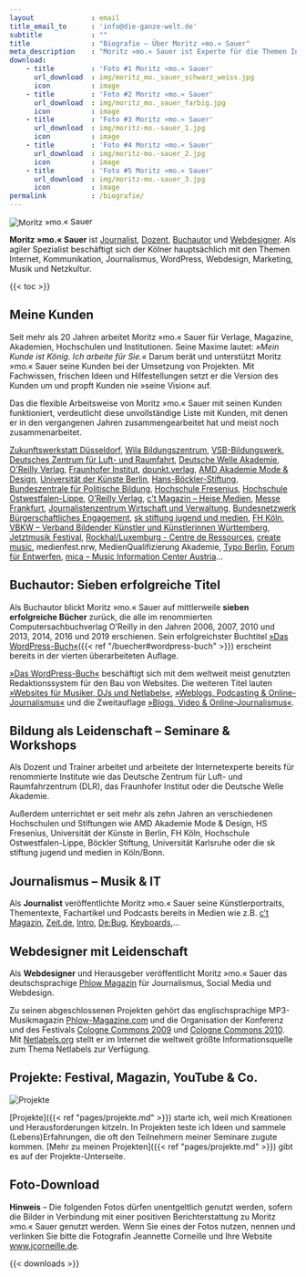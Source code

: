 ```yaml
---
layout              : email
title_email_to      : 'info@die-ganze-welt.de'
subtitle            : ""
title               : "Biografie – Über Moritz »mo.« Sauer"
meta_description    : "Moritz »mo.« Sauer ist Experte für die Themen Internet, Kommunikation, Journalismus, WordPress, Webdesign, digitales Marketing und Netzkultur."
download:
    - title         : 'Foto #1 Moritz »mo.« Sauer'
      url_download  : img/moritz_mo._sauer_schwarz_weiss.jpg
      icon          : image
    - title         : 'Foto #2 Moritz »mo.« Sauer'
      url_download  : img/moritz_mo._sauer_farbig.jpg
      icon          : image
    - title         : 'Foto #3 Moritz »mo.« Sauer'
      url_download  : img/moritz-mo.-sauer_1.jpg
      icon          : image
    - title         : 'Foto #4 Moritz »mo.« Sauer'
      url_download  : img/moritz-mo.-sauer_2.jpg
      icon          : image
    - title         : 'Foto #5 Moritz »mo.« Sauer'
      url_download  : img/moritz-mo.-sauer_3.jpg
      icon          : image
permalink           : /biografie/
---
```

<img style="transform: rotate(-1deg);" src="/img/moritz_mo._sauer_schwarz_weiss-1280x719.jpg" alt="Moritz »mo.« Sauer">

**Moritz »mo.« Sauer** ist [Journalist](/biografie/), [Dozent](/seminare/), [Buchautor](/buecher/) und [Webdesigner](/webdesign/). Als agiler Spezialist beschäftigt sich der Kölner hauptsächlich mit den Themen Internet, Kommunikation, Journalismus, WordPress, Webdesign, Marketing, Musik und Netzkultur.
<!--more-->

{{< toc >}}

## Meine Kunden

Seit mehr als 20 Jahren arbeitet Moritz »mo.« Sauer für Verlage, Magazine, Akademien, Hochschulen und Institutionen. Seine Maxime lautet: _»Mein Kunde ist König. Ich arbeite für Sie.«_ Darum berät und unterstützt Moritz »mo.« Sauer seine Kunden bei der Umsetzung von Projekten. Mit Fachwissen, frischen Ideen und Hilfestellungen setzt er die Version des Kunden um und propft Kunden nie »seine Vision« auf.

Das die flexible Arbeitsweise von Moritz »mo.« Sauer mit seinen Kunden funktioniert, verdeutlicht diese unvollständige Liste mit Kunden, mit denen er in den vergangenen Jahren zusammengearbeitet hat und meist noch zusammenarbeitet.

[Zukunftswerkstatt Düsseldorf](https://www.zwd.de/),
[Wila Bildungszentrum](http://www.wila-bildungszentrum.de/),
[VSB-Bildungswerk](http://vsb-bildungswerk.de/),
[Deutsches Zentrum für Luft- und Raumfahrt](http://www.dlr.de/),
[Deutsche Welle Akademie](http://www.dw.de/dw-akademie/medienentwicklung/s-11812),
[O'Reilly Verlag](https://www.oreilly.de/),
[Fraunhofer Institut](https://www.fraunhofer.de/),
[dpunkt.verlag](https://www.dpunkt.de/),
[AMD Akademie Mode & Design](https://www.amdnet.de/),
[Universität der Künste Berlin](https://www.udk-berlin.de/),
[Hans-Böckler-Stiftung](http://www.boeckler.de/),
[Bundeszentrale für Politische Bildung](http://www.bpb.de/),
[Hochschule Fresenius](http://www.hs-fresenius.de/),
[Hochschule Ostwestfalen-Lippe](http://www.hs-owl.de/),
[O’Reilly Verlag](http://www.oreilly.de/),
[c't Magazin – Heise Medien](http://www.heise.de/ct/),
[Messe Frankfurt](http://www.messefrankfurt.com/),
[Journalistenzentrum Wirtschaft und Verwaltung](http://www.journalistenzentrum-jwv.de/),
[Bundesnetzwerk Bürgerschaftliches Engagement](http://www.b-b-e.de/),
[sk stiftung jugend und medien](http://www.sk-jugend.de/),
[FH Köln](http://www.online-redakteure.com/),
[VBKW – Verband Bildender Künstler und Künstlerinnen Württemberg](http://vbkw.de),
[Jetztmusik Festival](http://jetztmusikfestival.de/),
[Rockhal/Luxemburg - Centre de Ressources](http://www.cr.rockhal.lu/fr/),
[create music](http://www.create-music.info/),
medienfest.nrw, MedienQualifizierung Akademie, [Typo Berlin](https://www.typotalks.com/berlin/de/),
[Forum für Entwerfen](http://www.forum-entwerfen.de/),
[mica – Music Information Center Austria](http://www.mica.at/)…

## Buchautor: Sieben erfolgreiche Titel

Als Buchautor blickt Moritz »mo.« Sauer auf mittlerweile **sieben
erfolgreiche Bücher** zurück, die alle im renommierten
Computersachbuchverlag O’Reilly in den Jahren 2006, 2007, 2010 und 2013, 2014, 2016 und 2019 erschienen. Sein erfolgreichster Buchtitel [»Das
WordPress-Buch«]({{< ref "/buecher#wordpress-buch" >}}) erscheint bereits in der vierten überarbeiteten Auflage.

[»Das WordPress-Buch«][] beschäftigt sich mit dem
weltweit meist genutzten Redaktionssystem für den Bau von Websites. Die weiteren Titel
lauten [»Websites für Musiker, DJs und Netlabels«][], [»Weblogs,
Podcasting & Online-Journalismus«][] und die Zweitauflage [»Blogs, Video
& Online-Journalismus«][].

  [»Das WordPress-Buch«]: http://phlow.de/das-wordpress-buch
  [»Websites für Musiker, DJs und Netlabels«]: http://www.oreilly.de/catalog/netlabelger/
  [»Weblogs, Podcasting & Online-Journalismus«]: http://www.oreilly.de/catalog/publishingbasger/
  [»Blogs, Video & Online-Journalismus«]: http://phlow.de/seite/blogs-video-online-journalismus

## Bildung als Leidenschaft – Seminare & Workshops

Als Dozent und Trainer arbeitet und arbeitete der Internetexperte bereits für renommierte Institute wie das Deutsche Zentrum für Luft- und Raumfahrzentrum (DLR), das Fraunhofer Institut oder die Deutsche Welle Akademie.

Außerdem unterrichtet er seit mehr als zehn Jahren an verschiedenen Hochschulen und Stiftungen wie AMD Akademie Mode & Design, HS Fresenius, Universität der Künste in Berlin, FH Köln, Hochschule Ostwestfalen-Lippe, Böckler Stiftung, Universität Karlsruhe oder die sk stiftung jugend und medien in Köln/Bonn.

## Journalismus – Musik & IT

Als **Journalist** veröffentlichte Moritz »mo.« Sauer seine
Künstlerportraits, Thementexte, Fachartikel und Podcasts bereits in
Medien wie z.B. [c’t Magazin][], [Zeit.de][], [Intro][], [De:Bug][], [Keyboards][],…

  [c’t Magazin]: http://www.heise.de/ct
  [Zeit.de]: http://zuender.zeit.de/netzmusik
  [Intro]: http://www.intro.de/
  [De:Bug]: http://www.de-bug.de/
  [Keyboards]: http://www.keyboards.de/

## Webdesigner mit Leidenschaft

Als **Webdesigner** und Herausgeber veröffentlicht Moritz »mo.« Sauer
das deutschsprachige [Phlow Magazin](https://phlow.de/magazin/) für Journalismus, Social Media und Webdesign.

Zu seinen abgeschlossenen Projekten gehört das englischsprachige
MP3-Musikmagazin [Phlow-Magazine.com][] und die Organisation der Konferenz und des Festivals <a href="http://2009.cologne-commons.de/">Cologne Commons 2009</a> und <a href="http://2010.cologne-commons.de/">Cologne Commons 2010</a>.
Mit [Netlabels.org][] stellt er im Internet die weltweit größte
Informationsquelle zum Thema Netlabels zur Verfügung.

  [Phlow-Magazine.com]: http://phlow-magazine.com/
  [Netlabels.org]: http://netlabels.org/
  [Phlow.de]: http://phlow.de/
  [Lars Sobiraj]: http://lars-sobiraj.de

## Projekte: Festival, Magazin, YouTube & Co.

<img src="/img/header_projekte.jpg" alt="Projekte">

[Projekte]({{< ref "pages/projekte.md" >}}) starte ich, weil mich Kreationen und Herausforderungen kitzeln. In Projekten teste ich Ideen und sammele (Lebens)Erfahrungen, die oft den Teilnehmern meiner Seminare zugute kommen. [Mehr zu meinen Projekten]({{< ref "pages/projekte.md" >}}) gibt es auf der Projekte-Unterseite.

## Foto-Download

**Hinweis** – Die folgenden Fotos dürfen unentgeltlich genutzt werden, sofern die Bilder in Verbindung mit einer positiven Berichterstattung zu Moritz »mo.« Sauer genutzt werden. Wenn Sie eines der Fotos nutzen, nennen und verlinken Sie bitte die Fotografin Jeannette Corneille und Ihre Website www.jcorneille.de.

{{< downloads >}}

